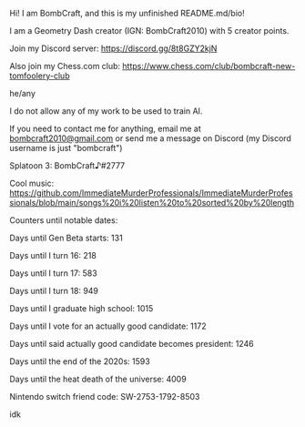 Hi! I am BombCraft, and this is my unfinished README.md/bio!

I am a Geometry Dash creator (IGN: BombCraft2010) with 5 creator points.

Join my Discord server: https://discord.gg/8t8GZY2kjN

Also join my Chess.com club: https://www.chess.com/club/bombcraft-new-tomfoolery-club

he/any

I do not allow any of my work to be used to train AI.

If you need to contact me for anything, email me at bombcraft2010@gmail.com or send me a message on Discord (my Discord username is just "bombcraft")

Splatoon 3: BombCraft♪#2777

Cool music: https://github.com/ImmediateMurderProfessionals/ImmediateMurderProfessionals/blob/main/songs%20i%20listen%20to%20sorted%20by%20length

Counters until notable dates:

Days until Gen Beta starts: 131

Days until I turn 16: 218

Days until I turn 17: 583

Days until I turn 18: 949

Days until I graduate high school: 1015

Days until I vote for an actually good candidate: 1172

Days until said actually good candidate becomes president: 1246

Days until the end of the 2020s: 1593

Days until the heat death of the universe: 4009


Nintendo switch friend code: SW-2753-1792-8503

idk
